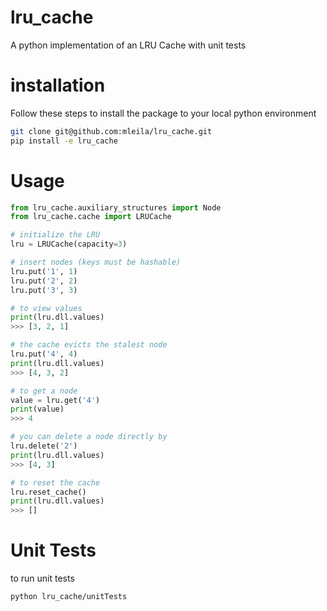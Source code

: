 # lru_cache
A python implementation of an LRU Cache with unit tests

# installation
Follow these steps to install the package to your local python environment
```bash
git clone git@github.com:mleila/lru_cache.git
pip install -e lru_cache
```

# Usage

```python
from lru_cache.auxiliary_structures import Node
from lru_cache.cache import LRUCache

# initialize the LRU
lru = LRUCache(capacity=3)

# insert nodes (keys must be hashable)
lru.put('1', 1)
lru.put('2', 2)
lru.put('3', 3)

# to view values
print(lru.dll.values)
>>> [3, 2, 1]

# the cache evicts the stalest node
lru.put('4', 4)
print(lru.dll.values)
>>> [4, 3, 2]

# to get a node
value = lru.get('4')
print(value)
>>> 4

# you can delete a node directly by
lru.delete('2')
print(lru.dll.values)
>>> [4, 3]

# to reset the cache
lru.reset_cache()
print(lru.dll.values)
>>> []
```

# Unit Tests
to run unit tests
```bash
python lru_cache/unitTests
```
